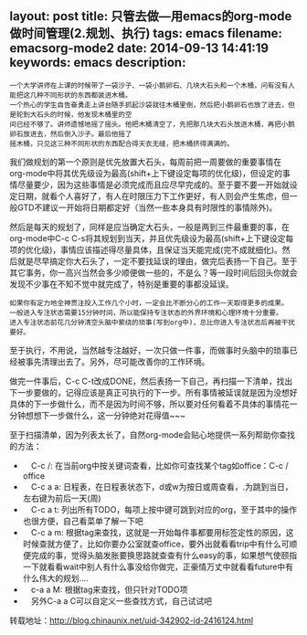 layout: post
title: 只管去做—用emacs的org-mode做时间管理(2.规划、执行)
tags: emacs
filename: emacsorg-mode2
date: 2014-09-13 14:41:19
keywords: emacs
description:
---
<pre><code>一个大学讲师在上课的时候带了一袋沙子、一袋小鹅卵石、几块大石头和一个木桶，问有没有人能把这几种不同形状的东西都装进木桶。
一个热心的学生自告奋勇走上讲台随手抓起沙袋就往木桶里倒，然后把小鹅卵石也放了进去，但是轮到大石头的时候，他发现木桶里的空
间已经不够了。讲师遗憾地摇了摇头。他把木桶清空了，先把那几块大石头放进木桶，再把小鹅卵石放进去，然后倒入沙子。最后他摇了
摇木桶，只见这三种不同形状的东西配合得天衣无缝，把木桶挤得满满的。</code></pre>
我们做规划的第一个原则是优先放置大石头，每周前把一周要做的重要事情在org-mode中将其优先级设为最高(shift+上下键设定每项的优化级)，但设定的事情尽量要少，因为这些事情是必须完成而且应尽早完成的。至于要不要一开始就设定日期，就看个人喜好了，有人在时限压力下工作更好，有人则会产生焦虑，但一般GTD不建议一开始将日期都定好（当然一些本身具有时限性的事情除外)。
<!--more-->
然后是每天的规划了，同样是应当确定大石头，一般是两到三件最重要的事，在org-mode中C-c C-s将其规划到当天，并且优先级设为最高(shift+上下键设定每项的优化级)，事情应该描述得尽量具体，且保证当天能完成(完不成就细化)。然后就是尽早搞定你大石头了，一定不要找延误的理由，做完后表扬一下自己。至于其它事务，你一高兴当然会多少顺便做一些的，不是么？等一段时间后回头你就会发现不少事在不知不觉中就完成了，特别是重要的事都没延误。

<pre><code>如果你有定力地全神贯注投入工作几个小时，一定会比不断分心的工作一天取得更多的成果。
一般进入专注状态需要15分钟时间，所以能保持专注状态的外界环境和心理环境十分重要。
进入专注状态前花几分钟清空头脑中萦绕的琐事(写到org中)，总比你进入专注状态后再被干扰要好。</code></pre>

至于执行，不用说，当然越专注越好，一次只做一件事，而做事时头脑中的琐事已经被事先清理出去了。另外，尽可能改善你的工作环境。

做完一件事后，C-c C-t改成DONE，然后表扬一下自己，再扫描一下清单，找出下一步要做的，记得应该是真正可执行的下一步。所有事情被延误就是因为没想好具体的下一步做什么，而不是因为时间不够，所以要对任何看着不具体的事情花一分钟想想下一步做什么，这一分钟绝对花得值~~~

至于扫描清单，因为列表太长了，自然org-mode会贴心地提供一系列帮助你查找的方法：
- 　C-c /: 在当前org中按关键词查看，比如你可查找某个tag如office：C-c / <ret> office <ret>
- 　C-c a a: 日程表，在日程表状态下，d或w为按日或周查看，.为跳到当日，左右键为前后一天(周)
- 　C-c a t: 列出所有TODO，每项上按中键可跳到对应的org，至于其中的操作也很方便，自己看菜单了解一下吧
- 　C-c a m: 根据tag来查找，这就是一开始每件事都要用标签定性的原因，这时候查就方便了，比如你要办公室就查office，要外出就看看trip中有什么可顺便完成的事，觉得头脑发胀要换思路就查查有什么easy的事，如果想气使颐指一下就看看wait中别人有什么事没给你做完，正豪情万丈中就看看future中有什么伟大的规划....
- 　c-a a M: 根据tag来查找，但只针对TODO项
- 　另外C-a a C可以自定义一些查找方式，自己试试吧

转载地址：http://blog.chinaunix.net/uid-342902-id-2416124.html